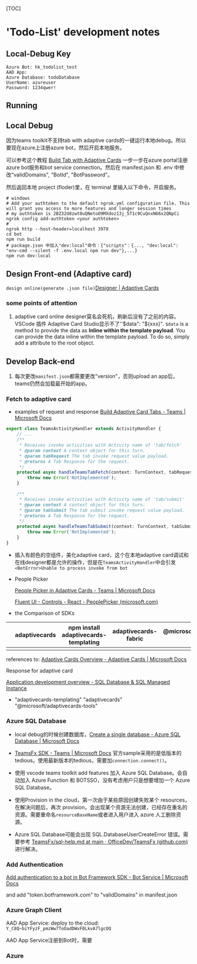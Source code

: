 [TOC]

# 'Todo-List' development notes

## Local-Debug Key

````
Azure Bot: hk_todolist_test
AAD App: 
Azure Database: todoDatabase
UserName: azureuser
Password: 1234qwer!
````



## Running

## Local Debug

因为teams toolkit不支持tab with adaptive cards的一键运行本地debug。所以要现在azure上注册azure bot，然后开启本地服务。

可以参考这个教程 [Build Tab with Adaptive Cards](https://docs.microsoft.com/en-us/microsoftteams/platform/sbs-tab-with-adaptive-cards) 一步一步在azure portal注册azure bot服务和bot service connection。然后在 manifest.json 和 .env 中修改"validDomains", "BotId", "BotPassword"。

然后返回本地 project (floder)里，在 terminal 里输入以下命令，开启服务。

```shell
# windows
# Add your authtoken to the default ngrok.yml configuration file. This will grant you access to more features and longer session times
# my authtoken is 2BZ32U8zwt0uQNetoO9MXdoz13j_5T1c9CuQnxN66x2QNpCi
ngrok config add-authtoken <your authtoken>
# 
ngrok http --host-header=localhost 3978
cd bot
npm run build
# package.json 中加入"dev:local"命令：{"scripts"：{..., "dev:local": "env-cmd --silent -f .env.local npm run dev"},...}
npm run dev:local
```



## Design Front-end (Adaptive card)

`design online(generate .json file)`[Designer | Adaptive Cards](https://adaptivecards.io/designer/)

### some points of attention

1. adaptive card online designer莫名会死机，刷新后没有了之前的内容。VSCode 插件 Adaptive Card Studio显示不了''$data": "${xxx}". `$data` is a method to provide the data as **Inline within the template payload**. You can provide the data inline within the template payload. To do so, simply add a attribute to the root object.

## Develop Back-end

1. 每次更改`manifest.json`都需要更改"version"，否则upload an app后，teams仍然会加载最开始的app。

### Fetch to adaptive card

- examples of request and response [Build Adaptive Card Tabs - Teams | Microsoft Docs](https://docs.microsoft.com/en-us/microsoftteams/platform/tabs/how-to/build-adaptive-card-tabs#fetch-adaptive-card-to-render-to-a-tab)
  
```typescript
export class TeamsActivityHandler extends ActivityHandler {
    // ...
    /**
     * Receives invoke activities with Activity name of 'tab/fetch'
     * @param context A context object for this turn.
     * @param tabRequest The tab invoke request value payload.
     * @returns A Tab Response for the request.
     */
    protected async handleTeamsTabFetch(context: TurnContext, tabRequest: TabRequest): Promise<TabResponse> {
        throw new Error('NotImplemented');
    }

    /**
     * Receives invoke activities with Activity name of 'tab/submit'
     * @param context A context object for this turn.
     * @param tabSubmit The tab submit invoke request value payload.
     * @returns A Tab Response for the request.
     */
    protected async handleTeamsTabSubmit(context: TurnContext, tabSubmit: TabSubmit): Promise<TabResponse> {
        throw new Error('NotImplemented');
    }
}
```

- 插入有颜色的空组件，美化adaptive card，这个在本地adaptive card调试和在线designer都是允许的操作，但是在`TeamsActivityHandler`中会引发 `<BotError>Unable to process invoke from bot`

- People Picker 

   [People Picker in Adaptive Cards - Teams | Microsoft Docs](https://docs.microsoft.com/en-us/microsoftteams/platform/task-modules-and-cards/cards/people-picker?tabs=desktop#dataset)

   [Fluent UI - Controls - React - PeoplePicker (microsoft.com)](https://developer.microsoft.com/en-us/fluentui#/controls/web/peoplepicker)

- the Comparison of SDKs 

|   | adaptivecards | npm install adaptivecards-templating | adaptivecards-fabric | @microsoft/adaptivecards-tools |
| --------  | ------------- | ------------------------------------ | -------------------- | ------------------------------ |
|   |               |                                      |                      |                                |

   references to: [Adaptive Cards Overview - Adaptive Cards | Microsoft Docs](https://docs.microsoft.com/en-us/adaptive-cards/)

Response for adaptive card

[Application development overview - SQL Database & SQL Managed Instance](https://docs.microsoft.com/en-us/azure/azure-sql/database/develop-overview?view=azuresql)

- "adaptivecards-templating"  "adaptivecards" "@microsoft/adaptivecards-tools"

### Azure SQL Database

- local debug的时候创建数据库，[Create a single database - Azure SQL Database | Microsoft Docs](https://docs.microsoft.com/en-us/azure/azure-sql/database/single-database-create-quickstart?view=azuresql&tabs=azure-portal) 

- [TeamsFx SDK - Teams | Microsoft Docs](https://docs.microsoft.com/en-us/microsoftteams/platform/toolkit/teamsfx-sdk) 官方sample采用的是低版本的tedious。使用最新版本的tedious，需要加`connection.connect()`。

- 使用 vscode teams toolkit add features 加入 Azure SQL Database。会自动加入 Azure Function 和 BOTSSO，没有考虑用户只是想要增加一个 Azure SQL Database。
- 使用Provision in the cloud，第一次由于某些原因创建失败某个 resources，在解决问题后，再次 provision，会出现某个资源无法创建，已经存在重名的资源。需要重命名`resourceBaseName`或者进入用户进入 azure 人工删除资源。
- Azure SQL Database可能会出现 SQL.DatabaseUserCreateError 错误。需要参考 [TeamsFx/sql-help.md at main · OfficeDev/TeamsFx (github.com)](https://github.com/OfficeDev/TeamsFx/blob/main/docs/fx-core/sql-help.md) 进行解决。

### Add Authentication

[Add authentication to a bot in Bot Framework SDK - Bot Service | Microsoft Docs](https://docs.microsoft.com/en-us/azure/bot-service/bot-builder-authentication?view=azure-bot-service-4.0&tabs=userassigned%2Caadv2%2Ccsharp)

and add "token.botframework.com" to "validDomains" in manifest.json

### Azure Graph Client

AAD App Service: deploy to the cloud: `Y_C8Q~biYFyzF_pmzWw7ToOadDWxF0LkvA7lgcOQ`

AAD App Service注册到Bot时，需要

### Azure 
